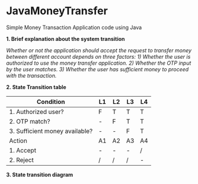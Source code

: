 # JavaMoneyTransfer
Simple Money Transaction Application code using Java

**1. Brief explanation about the system transition**

*Whether or not the application should accept the request to transfer money between different account depends on three factors:*
*1) Whether the user is authorized to use the money transfer application.*
*2) Whether the OTP input by the user matches.*
*3) Whether the user has sufficient money to proceed with the transaction.*

**2. State Transition table**

Condition | L1 | L2 | L3 | L4 
--------- | -- | -- | -- | --
1. Authorized user? | F | T | T | T
2. OTP match? | - | F | T | T
3. Sufficient money available? | - | - | F | T
Action | A1 | A2 | A3 | A4 
1. Accept | - | - | - | / 
2. Reject | / | / | / | -

**3. State transition diagram**
